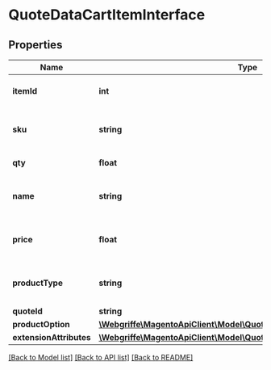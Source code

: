 # QuoteDataCartItemInterface

## Properties
Name | Type | Description | Notes
------------ | ------------- | ------------- | -------------
**itemId** | **int** | Item ID. Otherwise, null. | [optional] 
**sku** | **string** | Product SKU. Otherwise, null. | [optional] 
**qty** | **float** | Product quantity. | 
**name** | **string** | Product name. Otherwise, null. | [optional] 
**price** | **float** | Product price. Otherwise, null. | [optional] 
**productType** | **string** | Product type. Otherwise, null. | [optional] 
**quoteId** | **string** | Quote id. | 
**productOption** | [**\Webgriffe\MagentoApiClient\Model\QuoteDataProductOptionInterface**](QuoteDataProductOptionInterface.md) |  | [optional] 
**extensionAttributes** | [**\Webgriffe\MagentoApiClient\Model\QuoteDataCartItemExtensionInterface**](QuoteDataCartItemExtensionInterface.md) |  | [optional] 

[[Back to Model list]](../README.md#documentation-for-models) [[Back to API list]](../README.md#documentation-for-api-endpoints) [[Back to README]](../README.md)


